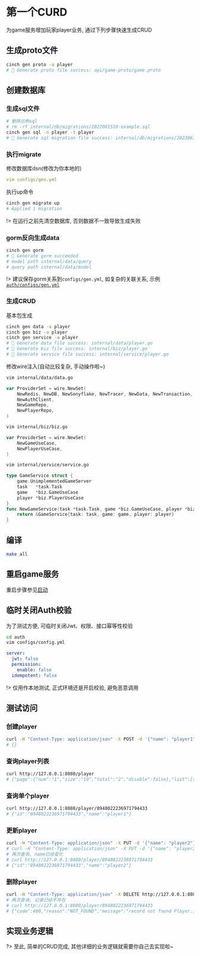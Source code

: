 # 第一个CURD

为game服务增加玩家player业务, 通过下列步骤快速生成CRUD

## 生成proto文件

```bash
cinch gen proto -a player
# 🍺 Generate proto file success: api/game-proto/game.proto
```

## 创建数据库

### 生成sql文件

```bash
# 删除示例sql
# rm -rf internal/db/migrations/2022081510-example.sql
cinch gen sql -n player -t player
# 🍺 Generate sql migration file success: internal/db/migrations/2023061219-player.sql
```

### 执行migrate

修改数据库dsn(修改为你本地的)

```yml
vim configs/gen.yml
```

执行up命令

```bash
cinch gen migrate up
# Applied 1 migration
```

!> 在运行之前先清空数据库, 否则数据不一致导致生成失败

### gorm反向生成data

```bash
cinch gen gorm
# 🍺 Generate gorm succeeded
# model path internal/data/query
# query path internal/data/model
```

!> 建议保存gorm关系到`configs/gen.yml`, 如复杂的关联关系,
示例[`auth/configs/gen.yml`](https://github.com/go-cinch/auth/blob/v1.0.3/configs/gen.yml)

### 生成CRUD

基本包生成

```bash
cinch gen data -a player
cinch gen biz -a player
cinch gen service -a player
# 🍺 Generate data file success: internal/data/player.go
# 🍺 Generate biz file success: internal/biz/player.go
# 🍺 Generate service file success: internal/service/player.go
```

修改wire注入(自动比较复杂, 手动操作啦~)

```bash
vim internal/data/data.go
```

```go
var ProviderSet = wire.NewSet(
    NewRedis, NewDB, NewSonyflake, NewTracer, NewData, NewTransaction, NewCache,
    NewAuthClient,
    NewGameRepo,
    NewPlayerRepo,
)
```

```bash
vim internal/biz/biz.go
```

```go
var ProviderSet = wire.NewSet(
    NewGameUseCase,
    NewPlayerUseCase,
)
```

```bash
vim internal/service/service.go
```

```go
type GameService struct {
	game.UnimplementedGameServer
	task   *task.Task
	game   *biz.GameUseCase
	player *biz.PlayerUseCase
}
func NewGameService(task *task.Task, game *biz.GameUseCase, player *biz.PlayerUseCase) *GameService {
	return &GameService{task: task, game: game, player: player}
}
```

## 编译

```bash
make all
```

## 重启game服务

重启步骤参见[启动](/started/0.init?id=%e5%90%af%e5%8a%a8)

## 临时关闭Auth校验

为了测试方便, 可临时关闭Jwt、权限、接口幂等性校验

```bash
cd auth
vim configs/config.yml
```

```yml
server:
  jwt: false
  permission: 
    enable: false
  idempotent: false
```

!> 仅用作本地测试, 正式环境还是开启校验, 避免恶意调用

## 测试访问

### 创建player

```bash
curl -H "Content-Type: application/json" -X POST -d '{"name": "player1"}' http://127.0.0.1:8080/player
# {}
```

### 查询player列表

```bash
curl http://127.0.0.1:8080/player
# {"page":{"num":"1","size":"10","total":"2","disable":false},"list":[{"id":"8948022236971794433","name":"player1"}]}
```

### 查询单个player

```bash
curl http://127.0.0.1:8080/player/8948022236971794433
# {"id":"8948022236971794433","name":"player1"}
```

### 更新player

```bash
curl -H "Content-Type: application/json" -X PUT -d '{"name": "player2"}' http://127.0.0.1:8080/player/8948022236971794433
# curl -H "Content-Type: application/json" -X PUT -d '{"name": "player2"}' http://127.0.0.1:8080/player/8948022236971794433
# 再次查询, name已经变化
# curl http://127.0.0.1:8080/player/8948022236971794433
# {"id":"8948022236971794433","name":"player2"}
```

### 删除player

```bash
curl -H "Content-Type: application/json" -X DELETE http://127.0.0.1:8080/player/8948022236971794433
# 再次查询, 记录已经不存在
# curl http://127.0.0.1:8080/player/8948022236971794433
# {"code":400,"reason":"NOT_FOUND","message":"record not found Player.id: 8948022236971794433","metadata":{}}
```

## 实现业务逻辑

?> 至此, 简单的CRUD完成, 其他详细的业务逻辑就需要你自己去实现啦~
